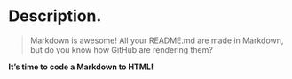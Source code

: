 # Description.

> Markdown is awesome! All your README.md are made in Markdown,
> but do you know how GitHub are rendering them?

**It’s time to code a Markdown to HTML!**
